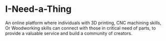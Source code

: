 # I-Need-a-Thing
An online platform where individuals with 3D printing, CNC machining skills, Or Woodworking skills can connect with those in critical need of parts, to provide a valuable service and build a community of creators.
